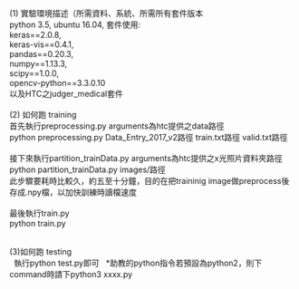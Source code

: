 (1) 實驗環境描述（所需資料、系統、所需所有套件版本<br>
    python 3.5, ubuntu 16.04, 套件使用:<br> 
    keras==2.0.8,<br>
    keras-vis==0.4.1,<br>
    pandas==0.20.3,<br> 
    numpy==1.13.3,<br> 
    scipy==1.0.0,<br> 
    opencv-python==3.3.0.10<br>
    以及HTC之judger_medical套件<br><br>
(2) 如何跑 training<br> 
    首先執行preprocessing.py arguments為htc提供之data路徑<br> 
    python preprocessing.py Data_Entry_2017_v2路徑 train.txt路徑 valid.txt路徑<br><br> 
    接下來執行partition_trainData.py arguments為htc提供之x光照片資料夾路徑<br> 
    python partition_trainData.py images/路徑<br>
    此步驟要耗時比較久，約五至十分鐘，目的在把traininig image做preprocess後存成.npy檔，以加快訓練時讀檔速度<br><br>
    最後執行train.py<br>
    python train.py<br><br>

(3)如何跑 testing<br>
   執行python test.py即可
   
*助教的python指令若預設為python2，則下command時請下python3 xxxx.py
